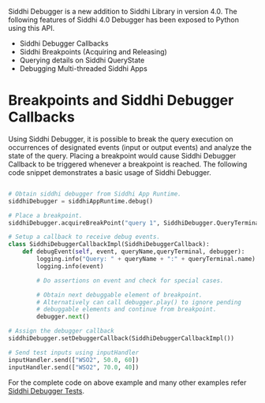Siddhi Debugger is a new addition to Siddhi Library in version 4.0. The following features of Siddhi 4.0 Debugger has been exposed to Python using this API.
* Siddhi Debugger Callbacks
* Siddhi Breakpoints (Acquiring and Releasing)
* Querying details on Siddhi QueryState
* Debugging Multi-threaded Siddhi Apps

# Breakpoints and Siddhi Debugger Callbacks
Using Siddhi Debugger, it is possible to break the query execution on occurrences of designated events (input or output events) and analyze the state of the query. Placing a breakpoint would cause Siddhi Debugger Callback to be triggered whenever a breakpoint is reached. The following code snippet demonstrates a basic usage of Siddhi Debugger.

```python

# Obtain siddhi debugger from Siddhi App Runtime.
siddhiDebugger = siddhiAppRuntime.debug()

# Place a breakpoint.
siddhiDebugger.acquireBreakPoint("query 1", SiddhiDebugger.QueryTerminal.IN)

# Setup a callback to receive debug events.
class SiddhiDebuggerCallbackImpl(SiddhiDebuggerCallback):
    def debugEvent(self, event, queryName,queryTerminal, debugger):
        logging.info("Query: " + queryName + ":" + queryTerminal.name)
        logging.info(event)

        # Do assertions on event and check for special cases.

        # Obtain next debuggable element of breakpoint.
        # Alternatively can call debugger.play() to ignore pending
        # debuggable elements and continue from breakpoint.
        debugger.next()

# Assign the debugger callback
siddhiDebugger.setDebuggerCallback(SiddhiDebuggerCallbackImpl())

# Send test inputs using inputHandler
inputHandler.send(["WSO2", 50.0, 60])
inputHandler.send(["WSO2", 70.0, 40])
```

For the complete code on above example and many other examples refer [Siddhi Debugger Tests](https://github.com/wso2/PySiddhi/blob/master/Tests/SiddhiCoreTests/TestDebugger.py).
